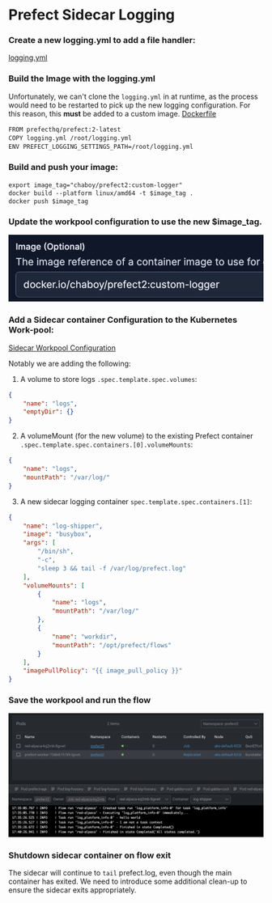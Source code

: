 # Prefect Sidecar Logging


### Create a new logging.yml to add a file handler:
[logging.yml](/Prefect/logging.yml)


### Build the Image with the logging.yml
Unfortunately, we can't clone the `logging.yml` in at runtime, as the process would need to be restarted to pick up the new logging configuration. 
For this reason, this __must__ be added to a custom image.
[Dockerfile](/Prefect/Dockerfile)

```bash
FROM prefecthq/prefect:2-latest
COPY logging.yml /root/logging.yml
ENV PREFECT_LOGGING_SETTINGS_PATH=/root/logging.yml
```


### Build and push your image:

```shell
export image_tag="chaboy/prefect2:custom-logger"
docker build --platform linux/amd64 -t $image_tag .
docker push $image_tag
```

### Update the workpool configuration to use the new $image_tag.
![image](/Prefect/workpool_image.png)


### Add a Sidecar container Configuration to the Kubernetes Work-pool:
[Sidecar Workpool Configuration](/Prefect/sidecar_advanced_workpool.yaml)

Notably we are adding the following:


1. A volume to store logs 
`.spec.template.spec.volumes`:

```json
{
    "name": "logs",
    "emptyDir": {}
}
```

2. A volumeMount (for the new volume) to the existing Prefect container `.spec.template.spec.containers.[0].volumeMounts`:
   
```json
{
    "name": "logs",
    "mountPath": "/var/log/"
}
```

3. A new sidecar logging container `spec.template.spec.containers.[1]`:

```json
{
    "name": "log-shipper",
    "image": "busybox",
    "args": [
        "/bin/sh",
        "-c",
        "sleep 3 && tail -f /var/log/prefect.log"
    ],
    "volumeMounts": [
        {
            "name": "logs",
            "mountPath": "/var/log/"
        },
        {
            "name": "workdir",
            "mountPath": "/opt/prefect/flows"
        }
    ],
    "imagePullPolicy": "{{ image_pull_policy }}"
}
```


### Save the workpool and run the flow
![flowrun](/Prefect/flowrun.png)

### Shutdown sidecar container on flow exit
The sidecar will continue to `tail` prefect.log, even though the main container has exited. We need to introduce some additional clean-up to ensure the sidecar exits appropriately.

